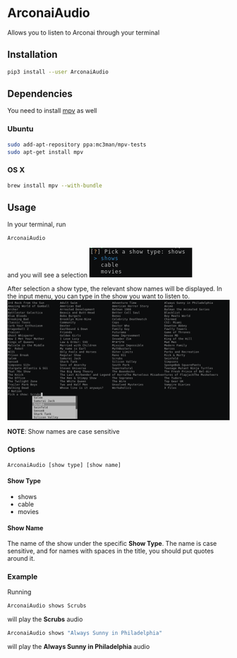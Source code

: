 # ArconaiAudio
Allows you to listen to Arconai through your terminal

## Installation

```bash
pip3 install --user ArconaiAudio
```

## Dependencies
You need to install [mpv](https://mpv.io/installation/) as well

### Ubuntu
```bash
sudo add-apt-repository ppa:mc3man/mpv-tests
sudo apt-get install mpv
```

### OS X
```bash
brew install mpv --with-bundle
```

## Usage
In your terminal, run

```bash
ArconaiAudio
```

and you will see a selection
![selecting show type](docs/images/Screenshot_2019-03-16_18-04-54.png)

After selection a show type, the relevant show names will be displayed. In the input menu, you can type in the show you want to listen to.
![selecting show name](docs/images/Screenshot_2019-03-16_18-04-04.png)

**NOTE**: Show names are case sensitive


### Options
```bash
ArconaiAudio [show type] [show name]
```

#### Show Type
* shows
* cable
* movies

#### Show Name
The name of the show under the specific **Show Type**. The name is case sensitive, and for names with spaces in the title, you should put quotes around it.

### Example
Running
```bash
ArconaiAudio shows Scrubs
```
will play the **Scrubs** audio

```bash
ArconaiAudio shows "Always Sunny in Philadelphia"
```
will play the **Always Sunny in Philadelphia** audio
